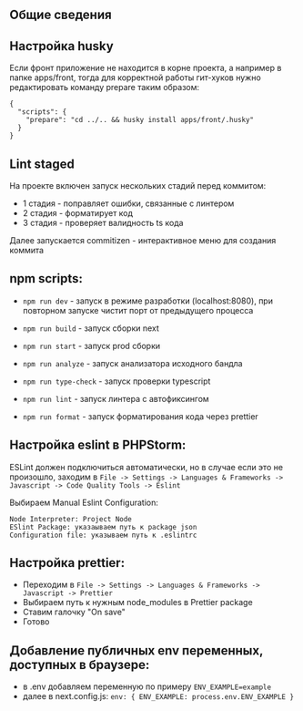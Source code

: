## Общие сведения

## Настройка husky 
Если фронт приложение не находится в корне проекта, а например в папке apps/front, тогда для корректной работы гит-хуков нужно редактировать команду prepare таким образом:
```
{
  "scripts": {
    "prepare": "cd ../.. && husky install apps/front/.husky"
  }
}
```

## Lint staged
На проекте включен запуск нескольких стадий перед коммитом:
- 1 стадия - поправляет ошибки, связанные с линтером
- 2 стадия - форматирует код
- 3 стадия - проверяет валидность ts кода

Далее запускается commitizen - интерактивное меню для создания коммита

## npm scripts: 
- ```npm run dev``` - запуск в режиме разработки (localhost:8080), при повторном запуске чистит порт от предыдущего процесса

- ```npm run build``` - запуск сборки next

- ```npm run start``` - запуск prod сборки

- ```npm run analyze``` - запуск анализатора исходного бандла 

- ```npm run type-check``` - запуск проверки typescript

- ```npm run lint``` - запуск линтера с автофиксингом

- ```npm run format``` - запуск форматирования кода через prettier

## Настройка eslint в PHPStorm: 
ESLint должен подключиться автоматически, но в случае если это не произошло, заходим в
```File -> Settings -> Languages & Frameworks -> Javascript -> Code Quality Tools -> Eslint```

Выбираем Manual Eslint Configuration:

    Node Interpreter: Project Node
    ESlint Package: указаываем путь к package json
    Configuration file: указываем путь к .eslintrc


## Настройка prettier:
- Переходим в ```File -> Settings -> Languages & Frameworks -> Javascript -> Prettier```
- Выбираем путь к нужным node_modules в Prettier package
- Ставим галочку "On save"
- Готово

## Добавление публичных env переменных, доступных в браузере:
- в .env добавляем переменную по примеру ```ENV_EXAMPLE=example```
- далее в next.config.js: ```env: { ENV_EXAMPLE: process.env.ENV_EXAMPLE }```